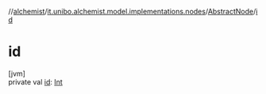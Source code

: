 //[alchemist](../../../index.md)/[it.unibo.alchemist.model.implementations.nodes](../index.md)/[AbstractNode](index.md)/[id](id.md)

# id

[jvm]\
private val [id](id.md): [Int](https://kotlinlang.org/api/latest/jvm/stdlib/kotlin/-int/index.html)
